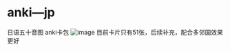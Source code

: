# anki—jp
日语五十音图 anki卡包
![image](https://github.com/oxoxoxbadox/congenial-memory/assets/88870304/c81f9675-be6a-46d3-8262-e4b74e1e0f04)
目前卡片只有51张，后续补充，配合多邻国效果更好
